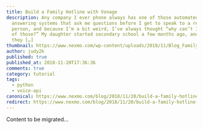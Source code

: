 ```yaml
---
title: Build a Family Hotline with Vonage
description: Any company I ever phone always has one of those automated
  answering systems that ask me questions before I get to speak to a real
  person, and because I’m a bit weird, I’ve always thought “why can’t I have one
  of those?” My daughter started secondary school a few months ago, and the form
  they […]
thumbnail: https://www.nexmo.com/wp-content/uploads/2018/11/Blog_Family-Hotline_1200x600.png
author: judy2k
published: true
published_at: 2018-11-20T17:36:36
comments: true
category: tutorial
tags:
  - python
  - voice-api
canonical: https://www.nexmo.com/blog/2018/11/20/build-a-family-hotline-dr
redirect: https://www.nexmo.com/blog/2018/11/20/build-a-family-hotline-dr
---
```

Content to be migrated...
